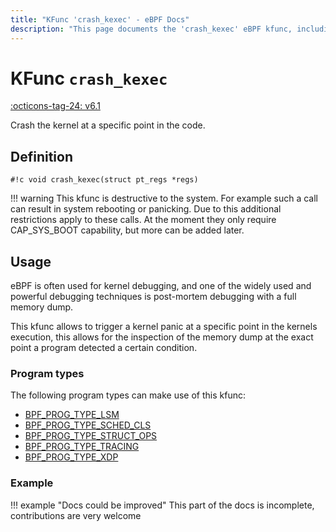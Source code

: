 ```yaml
---
title: "KFunc 'crash_kexec' - eBPF Docs"
description: "This page documents the 'crash_kexec' eBPF kfunc, including its defintion, usage, program types that can use it, and examples."
---
```

# KFunc `crash_kexec`

<!-- [FEATURE_TAG](crash_kexec) -->
[:octicons-tag-24: v6.1](https://github.com/torvalds/linux/commit/133790596406ce2658f0864eb7eac64987c2b12f)
<!-- [/FEATURE_TAG] -->

Crash the kernel at a specific point in the code.

## Definition

<!-- [KFUNC_DEF] -->
`#!c void crash_kexec(struct pt_regs *regs)`

!!! warning
	This kfunc is destructive to the system. For example such a call can result in system rebooting or panicking. 
	Due to this additional restrictions apply to these calls. At the moment they only require CAP_SYS_BOOT capability, 
	but more can be added later.
<!-- [/KFUNC_DEF] -->

## Usage

eBPF is often used for kernel debugging, and one of the widely used and
powerful debugging techniques is post-mortem debugging with a full memory dump.

This kfunc allows to trigger a kernel panic at a specific point in the kernels 
execution, this allows for the inspection of the memory dump at the exact point
a program detected a certain condition.

### Program types

The following program types can make use of this kfunc:

<!-- [KFUNC_PROG_REF] -->
- [BPF_PROG_TYPE_LSM](../program-type/BPF_PROG_TYPE_LSM.md)
- [BPF_PROG_TYPE_SCHED_CLS](../program-type/BPF_PROG_TYPE_SCHED_CLS.md)
- [BPF_PROG_TYPE_STRUCT_OPS](../program-type/BPF_PROG_TYPE_STRUCT_OPS.md)
- [BPF_PROG_TYPE_TRACING](../program-type/BPF_PROG_TYPE_TRACING.md)
- [BPF_PROG_TYPE_XDP](../program-type/BPF_PROG_TYPE_XDP.md)
<!-- [/KFUNC_PROG_REF] -->

### Example

!!! example "Docs could be improved"
    This part of the docs is incomplete, contributions are very welcome

